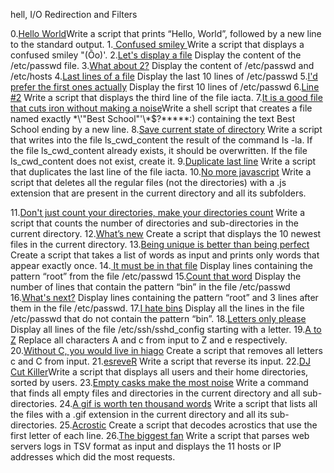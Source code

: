 hell, I/O Redirection and Filters

0.[Hello World](0-hello_world)Write a script that prints “Hello, World”, followed by a new line to the standard output.
1.[ Confused smiley ](1-confused_smiley) Write a script that displays a confused smiley "(Ôo)'.
2.[Let's display a file](2-hellofile) Display the content of the /etc/passwd file.
3.[What about 2?](3-twofiles) Display the content of /etc/passwd and /etc/hosts
4.[Last lines of a file](4-lastlines) Display the last 10 lines of /etc/passwd
5.[I'd prefer the first ones actually](5-firstlines) Display the first 10 lines of /etc/passwd
6.[Line #2](6-third_line) Write a script that displays the third line of the file iacta.
7.[It is a good file that cuts iron without making a noise](7-file)Write a shell script that creates a file named exactly \*\\'"Best School"\'\\*$\?\*\*\*\*\*:) containing the text Best School ending by a new line.
8.[Save current state of directory](8-cwd_state) Write a script that writes into the file ls_cwd_content the result of the command ls -la. If the file ls_cwd_content already exists, it should be overwritten. If the file ls_cwd_content does not exist, create it.
9.[Duplicate last line](9-duplicate_last_line) Write a script that duplicates the last line of the file iacta.
10.[No more javascript](10-no_more_js) Write a script that deletes all the regular files (not the directories) with a .js extension that are present in the current directory and all its subfolders.

11.[Don't just count your directories, make your directories count](11-directories) Write a script that counts the number of directories and sub-directories in the current directory.
12.[What’s new](12-newest_files) Create a script that displays the 10 newest files in the current directory.
13.[Being unique is better than being perfect](13-unique) Create a script that takes a list of words as input and prints only words that appear exactly once.
14.[ It must be in that file](14-findthatword) Display lines containing the pattern “root” from the file /etc/passwd
15.[Count that word](15-countthatword) Display the number of lines that contain the pattern “bin” in the file /etc/passwd
16.[What's next?](16-whatsnext) Display lines containing the pattern “root” and 3 lines after them in the file /etc/passwd.
17.[I hate bins](17-hidethisword) Display all the lines in the file /etc/passwd that do not contain the pattern “bin”.
18.[Letters only please](18-letteronly) Display all lines of the file /etc/ssh/sshd_config starting with a letter.
19.[A to Z](19-AZ) Replace all characters A and c from input to Z and e respectively.
20.[Without C, you would live in hiago](20-hiago) Create a script that removes all letters c and C from input.
21.[esreveR](21-reverse) Write a script that reverse its input.
22.[DJ Cut Killer](22-users_and_homes)Write a script that displays all users and their home directories, sorted by users.
23.[Empty casks make the most noise](100-empty_casks) Write a command that finds all empty files and directories in the current directory and all sub-directories.
24.[A gif is worth ten thousand words](101-gifs) Write a script that lists all the files with a .gif extension in the current directory and all its sub-directories.
25.[Acrostic](102-acrostic) Create a script that decodes acrostics that use the first letter of each line.
26.[The biggest fan](103-the_biggest_fan) Write a script that parses web servers logs in TSV format as input and displays the 11 hosts or IP addresses which did the most requests.
